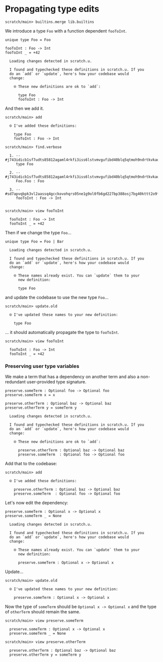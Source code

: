 # Propagating type edits

``` ucm :hide
scratch/main> builtins.merge lib.builtins
```

We introduce a type `Foo` with a function dependent `fooToInt`.

``` unison
unique type Foo = Foo

fooToInt : Foo -> Int
fooToInt _ = +42
```

``` ucm :added-by-ucm
  Loading changes detected in scratch.u.

  I found and typechecked these definitions in scratch.u. If you
  do an `add` or `update`, here's how your codebase would
  change:

    ⍟ These new definitions are ok to `add`:
    
      type Foo
      fooToInt : Foo -> Int
```

And then we add it.

``` ucm
scratch/main> add

  ⍟ I've added these definitions:

    type Foo
    fooToInt : Foo -> Int

scratch/main> find.verbose

  1. -- #j743idicb1sf7udts85812agaml4rkfi3iss6lstvmvgufibd40blq5qtmoh9ndrtkvkaqkurn7npgc61ob8j2louj04j8slkppsl90
     type Foo
     
  2. -- #j743idicb1sf7udts85812agaml4rkfi3iss6lstvmvgufibd40blq5qtmoh9ndrtkvkaqkurn7npgc61ob8j2louj04j8slkppsl90#0
     Foo.Foo : Foo
     
  3. -- #sd7apvqbpk3vl2aassq4gcckovohqrs05ne1g9ol0fb6gd227bp388osj7bg40kttt2o9f1kit9avlb94ep8q1ho3g284ursrplb4l0
     fooToInt : Foo -> Int
     

scratch/main> view fooToInt

  fooToInt : Foo -> Int
  fooToInt _ = +42
```

Then if we change the type `Foo`...

``` unison
unique type Foo = Foo | Bar
```

``` ucm :added-by-ucm
  Loading changes detected in scratch.u.

  I found and typechecked these definitions in scratch.u. If you
  do an `add` or `update`, here's how your codebase would
  change:

    ⍟ These names already exist. You can `update` them to your
      new definition:
    
      type Foo
```

and update the codebase to use the new type `Foo`...

``` ucm
scratch/main> update.old

  ⍟ I've updated these names to your new definition:

    type Foo
```

... it should automatically propagate the type to `fooToInt`.

``` ucm
scratch/main> view fooToInt

  fooToInt : Foo -> Int
  fooToInt _ = +42
```

### Preserving user type variables

We make a term that has a dependency on another term and also a non-redundant
user-provided type signature.

``` unison
preserve.someTerm : Optional foo -> Optional foo
preserve.someTerm x = x

preserve.otherTerm : Optional baz -> Optional baz
preserve.otherTerm y = someTerm y
```

``` ucm :added-by-ucm
  Loading changes detected in scratch.u.

  I found and typechecked these definitions in scratch.u. If you
  do an `add` or `update`, here's how your codebase would
  change:

    ⍟ These new definitions are ok to `add`:
    
      preserve.otherTerm : Optional baz -> Optional baz
      preserve.someTerm  : Optional foo -> Optional foo
```

Add that to the codebase:

``` ucm
scratch/main> add

  ⍟ I've added these definitions:

    preserve.otherTerm : Optional baz -> Optional baz
    preserve.someTerm  : Optional foo -> Optional foo
```

Let's now edit the dependency:

``` unison
preserve.someTerm : Optional x -> Optional x
preserve.someTerm _ = None
```

``` ucm :added-by-ucm
  Loading changes detected in scratch.u.

  I found and typechecked these definitions in scratch.u. If you
  do an `add` or `update`, here's how your codebase would
  change:

    ⍟ These names already exist. You can `update` them to your
      new definition:
    
      preserve.someTerm : Optional x -> Optional x
```

Update...

``` ucm
scratch/main> update.old

  ⍟ I've updated these names to your new definition:

    preserve.someTerm : Optional x -> Optional x
```

Now the type of `someTerm` should be `Optional x -> Optional x` and the
type of `otherTerm` should remain the same.

``` ucm
scratch/main> view preserve.someTerm

  preserve.someTerm : Optional x -> Optional x
  preserve.someTerm _ = None

scratch/main> view preserve.otherTerm

  preserve.otherTerm : Optional baz -> Optional baz
  preserve.otherTerm y = someTerm y
```
